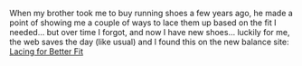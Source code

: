 When my brother took me to buy running shoes a few years ago, he made a point of showing me a couple of ways to lace them up based on the fit I needed&#8230; but over time I forgot, and now I have new shoes&#8230; luckily for me, the web saves the day (like usual) and I found this on the new balance site: <a href="http://www.newbalance.com/productbrowser/performance/lacing_for_a_better_fit.html?sport=Running&gender=&product_type=&feature=" target="_blank" class="broken_link">Lacing for Better Fit</a>
